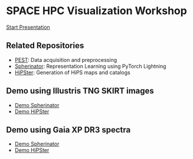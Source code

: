 # SPACE HPC Visualization Workshop

[Start Presentation](https://bernddoser.github.io/SPACE_HPC_Visualization_Workshop/)

## Related Repositories

- [PEST](https://github.com/HITS-AIN/PEST): Data acquisition and preprocessing
- [Spherinator](https://github.com/HITS-AIN/Spherinator): Representation Learning using PyTorch Lightning
- [HiPSter](https://github.com/HITS-AIN/HiPSter): Generation of HiPS maps and catalogs

## Demo using Illustris TNG SKIRT images

- [Demo Spherinator](./demo_spherinator_illustris.ipynb)
- [Demo HiPSter](./demo_hipster_illustris.ipynb)

## Demo using Gaia XP DR3 spectra

- [Demo Spherinator](./demo_spherinator_gaia.ipynb)
- [Demo HiPSter](./demo_hipster_gaia.ipynb)
